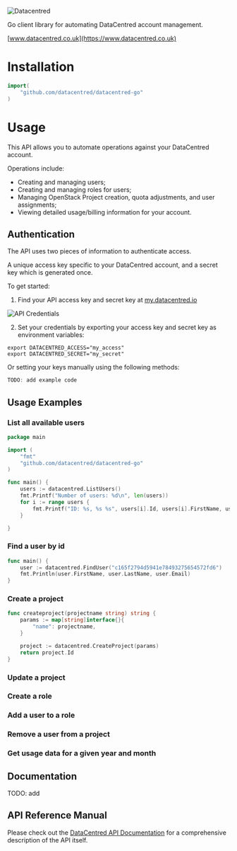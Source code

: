 ![Datacentred](https://assets-cdn.datacentred.io/assets/DC_Mono_B-903aac5ca4f5c6887193d880dbd1196deb8a978027eef5cb32de78b66d085935.png)

Go client library for automating DataCentred account management.

[www.datacentred.co.uk](https://www.datacentred.co.uk)

# Installation

```go
import(
    "github.com/datacentred/datacentred-go"
)
```

# Usage

This API allows you to automate operations against your DataCentred account.

Operations include:

* Creating and managing users;
* Creating and managing roles for users;
* Managing OpenStack Project creation, quota adjustments, and user assignments;
* Viewing detailed usage/billing information for your account.

## Authentication

The API uses two pieces of information to authenticate access.

A unique access key specific to your DataCentred account, and a secret key which is generated once.

To get started:

1. Find your API access key and secret key at [my.datacentred.io](https://my.datacentred.io)

![API Credentials](https://user-images.githubusercontent.com/98526/30334767-79f4617c-97d8-11e7-962c-ec3115d13896.png)

2. Set your credentials by exporting your access key and secret key as environment variables:

```
export DATACENTRED_ACCESS="my_access"
export DATACENTRED_SECRET="my_secret"
```

Or setting your keys manually using the following methods:

```go
TODO: add example code
```

## Usage Examples

### List all available users

```go
package main

import (
    "fmt"
    "github.com/datacentred/datacentred-go"
)

func main() {
    users := datacentred.ListUsers()
    fmt.Printf("Number of users: %d\n", len(users))
    for i := range users {
        fmt.Printf("ID: %s, %s %s", users[i].Id, users[i].FirstName, users[i].LastName)
    }

}
```

### Find a user by id

```go
func main() {
    user := datacentred.FindUser("c165f2794d5941e78493275654572fd6")
    fmt.Println(user.FirstName, user.LastName, user.Email)
}
```

### Create a project

```go
func createproject(projectname string) string {
    params := map[string]interface{}{
        "name": projectname,
    }

    project := datacentred.CreateProject(params)
    return project.Id
}
```

### Update a project

### Create a role

### Add a user to a role

### Remove a user from a project

### Get usage data for a given year and month

## Documentation

TODO: add

## API Reference Manual

Please check out the [DataCentred API Documentation](https://my.datacentred.io/api/docs/v1) for a comprehensive description of the API itself.
